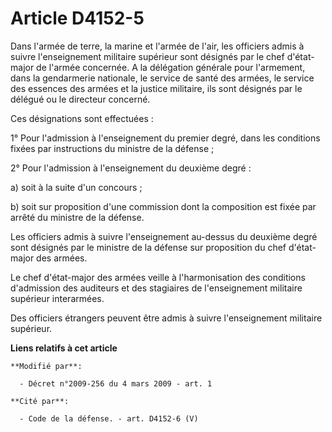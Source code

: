 # Article D4152-5

Dans l'armée de terre, la marine et l'armée de l'air, les officiers admis à suivre l'enseignement militaire supérieur sont
désignés par le chef d'état-major de l'armée concernée. A la délégation générale pour l'armement, dans la gendarmerie
nationale, le service de santé des armées, le service des essences des armées et la justice militaire, ils sont désignés par
le délégué ou le directeur concerné.

Ces désignations sont effectuées :

1° Pour l'admission à l'enseignement du premier degré, dans les conditions fixées par instructions du ministre de la
défense ;

2° Pour l'admission à l'enseignement du deuxième degré :

a) soit à la suite d'un concours ;

b) soit sur proposition d'une commission dont la composition est fixée par arrêté du ministre de la défense.

Les officiers admis à suivre l'enseignement au-dessus du deuxième degré sont désignés par le ministre de la défense sur
proposition du chef d'état-major des armées.

Le chef d'état-major des armées veille à l'harmonisation des conditions d'admission des auditeurs et des stagiaires de
l'enseignement militaire supérieur interarmées.

Des officiers étrangers peuvent être admis à suivre l'enseignement militaire supérieur.

**Liens relatifs à cet article**

	**Modifié par**:

	  - Décret n°2009-256 du 4 mars 2009 - art. 1

	**Cité par**:

	  - Code de la défense. - art. D4152-6 (V)
